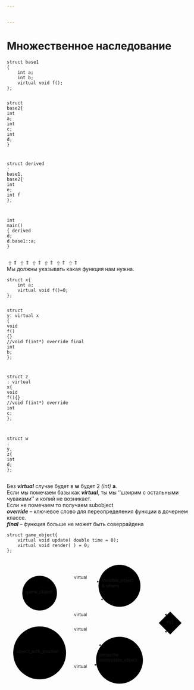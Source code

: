 ```yaml
---


---
```


<h1 id="множественное--наследование">Множественное  наследование</h1>
<pre class=" language-c"><code class="prism ++ language-c"><span class="token keyword">struct</span> base1
<span class="token punctuation">{</span>
	<span class="token keyword">int</span> a<span class="token punctuation">;</span>
	<span class="token keyword">int</span> b<span class="token punctuation">;</span>
	virtual <span class="token keyword">void</span> <span class="token function">f</span><span class="token punctuation">(</span><span class="token punctuation">)</span><span class="token punctuation">;</span>
<span class="token punctuation">}</span><span class="token punctuation">;</span>

<span class="token keyword">struct</span> base2<span class="token punctuation">{</span>
	<span class="token keyword">int</span> a<span class="token punctuation">;</span>
	<span class="token keyword">int</span> c<span class="token punctuation">;</span>
	<span class="token keyword">int</span> d<span class="token punctuation">;</span>
<span class="token punctuation">}</span>

<span class="token keyword">struct</span> derived <span class="token punctuation">:</span> base1<span class="token punctuation">,</span> base2<span class="token punctuation">{</span>
	<span class="token keyword">int</span> e<span class="token punctuation">;</span>
	<span class="token keyword">int</span> f
<span class="token punctuation">}</span><span class="token punctuation">;</span>

<span class="token keyword">int</span> <span class="token function">main</span><span class="token punctuation">(</span><span class="token punctuation">)</span>
<span class="token punctuation">{</span>
	derived d<span class="token punctuation">;</span>
	d<span class="token punctuation">.</span>base1<span class="token punctuation">:</span><span class="token punctuation">:</span>a<span class="token punctuation">;</span>
<span class="token punctuation">}</span>
</code></pre>
<p><span class="katex--inline"><span class="katex"><span class="katex-mathml"><math><semantics><mrow><mo>⇑</mo></mrow><annotation encoding="application/x-tex">\Uparrow</annotation></semantics></math></span><span class="katex-html" aria-hidden="true"><span class="strut" style="height: 0.69444em;"></span><span class="strut bottom" style="height: 0.8888799999999999em; vertical-align: -0.19444em;"></span><span class="base"><span class="mrel">⇑</span></span></span></span></span> <span class="katex--inline"><span class="katex"><span class="katex-mathml"><math><semantics><mrow><mo>⇑</mo></mrow><annotation encoding="application/x-tex">\Uparrow</annotation></semantics></math></span><span class="katex-html" aria-hidden="true"><span class="strut" style="height: 0.69444em;"></span><span class="strut bottom" style="height: 0.8888799999999999em; vertical-align: -0.19444em;"></span><span class="base"><span class="mrel">⇑</span></span></span></span></span> <span class="katex--inline"><span class="katex"><span class="katex-mathml"><math><semantics><mrow><mo>⇑</mo></mrow><annotation encoding="application/x-tex">\Uparrow</annotation></semantics></math></span><span class="katex-html" aria-hidden="true"><span class="strut" style="height: 0.69444em;"></span><span class="strut bottom" style="height: 0.8888799999999999em; vertical-align: -0.19444em;"></span><span class="base"><span class="mrel">⇑</span></span></span></span></span> <span class="katex--inline"><span class="katex"><span class="katex-mathml"><math><semantics><mrow><mo>⇑</mo></mrow><annotation encoding="application/x-tex">\Uparrow</annotation></semantics></math></span><span class="katex-html" aria-hidden="true"><span class="strut" style="height: 0.69444em;"></span><span class="strut bottom" style="height: 0.8888799999999999em; vertical-align: -0.19444em;"></span><span class="base"><span class="mrel">⇑</span></span></span></span></span> <span class="katex--inline"><span class="katex"><span class="katex-mathml"><math><semantics><mrow><mo>⇑</mo></mrow><annotation encoding="application/x-tex">\Uparrow</annotation></semantics></math></span><span class="katex-html" aria-hidden="true"><span class="strut" style="height: 0.69444em;"></span><span class="strut bottom" style="height: 0.8888799999999999em; vertical-align: -0.19444em;"></span><span class="base"><span class="mrel">⇑</span></span></span></span></span> <span class="katex--inline"><span class="katex"><span class="katex-mathml"><math><semantics><mrow><mo>⇑</mo></mrow><annotation encoding="application/x-tex">\Uparrow</annotation></semantics></math></span><span class="katex-html" aria-hidden="true"><span class="strut" style="height: 0.69444em;"></span><span class="strut bottom" style="height: 0.8888799999999999em; vertical-align: -0.19444em;"></span><span class="base"><span class="mrel">⇑</span></span></span></span></span><br>
Мы должны указывать какая функция нам нужна.</p>
<pre class=" language-c"><code class="prism ++ language-c"><span class="token keyword">struct</span> x<span class="token punctuation">{</span>
	<span class="token keyword">int</span> a<span class="token punctuation">;</span>
	virtual <span class="token keyword">void</span> <span class="token function">f</span><span class="token punctuation">(</span><span class="token punctuation">)</span><span class="token operator">=</span><span class="token number">0</span><span class="token punctuation">;</span>
<span class="token punctuation">}</span><span class="token punctuation">;</span>

<span class="token keyword">struct</span> y<span class="token punctuation">:</span> virtual x <span class="token punctuation">{</span>
    <span class="token keyword">void</span> <span class="token function">f</span><span class="token punctuation">(</span><span class="token punctuation">)</span> <span class="token punctuation">{</span><span class="token punctuation">}</span>
    <span class="token comment">//void f(int*) override final</span>
	<span class="token keyword">int</span> b<span class="token punctuation">;</span>
<span class="token punctuation">}</span><span class="token punctuation">;</span>

<span class="token keyword">struct</span> z <span class="token punctuation">:</span> virtual x<span class="token punctuation">{</span>
    <span class="token keyword">void</span> <span class="token function">f</span><span class="token punctuation">(</span><span class="token punctuation">)</span><span class="token punctuation">{</span><span class="token punctuation">}</span>
     <span class="token comment">//void f(int*) override</span>
	<span class="token keyword">int</span> c<span class="token punctuation">;</span>
<span class="token punctuation">}</span><span class="token punctuation">;</span>

<span class="token keyword">struct</span> w <span class="token punctuation">:</span> y<span class="token punctuation">,</span> z<span class="token punctuation">{</span>
	<span class="token keyword">int</span> d<span class="token punctuation">;</span>
<span class="token punctuation">}</span><span class="token punctuation">;</span>
</code></pre>
<p>Без  <em><strong>virtual</strong></em> случае будет в <strong>w</strong> будет 2 <em>(int)</em> <strong>a</strong>.<br>
Если мы помечаем базы как <em><strong>virtual</strong></em>, ты мы ‘‘шэирим с остальными чуваками’’ и копий не возникает.<br>
Если  не помечаем то получаем subobject<br>
<em><strong>override</strong></em> – ключевое слово для переопределения функции в дочернем классе.<br>
<em><strong>final</strong></em> – функция больше не может быть соверрайдена</p>
<pre class=" language-c"><code class="prism ++ language-c"><span class="token keyword">struct</span> game_object<span class="token punctuation">{</span>
	virtual <span class="token keyword">void</span> <span class="token function">update</span><span class="token punctuation">(</span> <span class="token keyword">double</span> time <span class="token operator">=</span> <span class="token number">0</span><span class="token punctuation">)</span><span class="token punctuation">;</span>
	virtual <span class="token keyword">void</span> <span class="token function">render</span><span class="token punctuation">(</span> <span class="token punctuation">)</span> <span class="token operator">=</span> <span class="token number">0</span><span class="token punctuation">;</span>
<span class="token punctuation">}</span><span class="token punctuation">;</span>
</code></pre>
<div class="mermaid"><svg xmlns="http://www.w3.org/2000/svg" id="mermaid-svg-rCZmcm7SafVYwwN8" height="100%" viewBox="0 0 589.265625 433.0546875" style="max-width:589.265625px;"><g><g class="output"><g class="clusters"></g><g class="edgePaths"><g class="edgePath" style="opacity: 1;"><path class="path" d="M154.41363051259992,90.75856130260449L233.28125,62.8984375L289.3350030359294,73.57188998934583" marker-end="url(#arrowhead95)" style="fill:none"></path><defs><marker id="arrowhead95" viewBox="0 0 10 10" refX="9" refY="5" markerUnits="strokeWidth" markerWidth="8" markerHeight="6" orient="auto"><path d="M 0 0 L 10 5 L 0 10 z" class="arrowheadPath" style="stroke-width: 1px; stroke-dasharray: 1px, 0px;"></path></marker></defs></g><g class="edgePath" style="opacity: 1;"><path class="path" d="M143.61030246944424,145.2559598066402L233.28125,225.66015625L295.90486588445265,274.2713279748081" marker-end="url(#arrowhead96)" style="fill:none"></path><defs><marker id="arrowhead96" viewBox="0 0 10 10" refX="9" refY="5" markerUnits="strokeWidth" markerWidth="8" markerHeight="6" orient="auto"><path d="M 0 0 L 10 5 L 0 10 z" class="arrowheadPath" style="stroke-width: 1px; stroke-dasharray: 1px, 0px;"></path></marker></defs></g><g class="edgePath" style="opacity: 1;"><path class="path" d="M181.38199786400264,324.08837388548403L233.28125,342.421875L281.73714217411197,333.19516608333316" marker-end="url(#arrowhead97)" style="fill:none"></path><defs><marker id="arrowhead97" viewBox="0 0 10 10" refX="9" refY="5" markerUnits="strokeWidth" markerWidth="8" markerHeight="6" orient="auto"><path d="M 0 0 L 10 5 L 0 10 z" class="arrowheadPath" style="stroke-width: 1px; stroke-dasharray: 1px, 0px;"></path></marker></defs></g><g class="edgePath" style="opacity: 1;"><path class="path" d="M164.90502415078626,240.97026444710968L233.28125,179.66015625L302.01455205414936,126.30638064668366" marker-end="url(#arrowhead98)" style="fill:none"></path><defs><marker id="arrowhead98" viewBox="0 0 10 10" refX="9" refY="5" markerUnits="strokeWidth" markerWidth="8" markerHeight="6" orient="auto"><path d="M 0 0 L 10 5 L 0 10 z" class="arrowheadPath" style="stroke-width: 1px; stroke-dasharray: 1px, 0px;"></path></marker></defs></g><g class="edgePath" style="opacity: 1;"><path class="path" d="M419.96875,85.8984375L452.703125,85.8984375L501.73478203174847,179.62849921825153" marker-end="url(#arrowhead99)" style="fill:none"></path><defs><marker id="arrowhead99" viewBox="0 0 10 10" refX="9" refY="5" markerUnits="strokeWidth" markerWidth="8" markerHeight="6" orient="auto"><path d="M 0 0 L 10 5 L 0 10 z" class="arrowheadPath" style="stroke-width: 1px; stroke-dasharray: 1px, 0px;"></path></marker></defs></g><g class="edgePath" style="opacity: 1;"><path class="path" d="M427.703125,319.421875L452.703125,319.421875L501.73478203174847,226.69181328174847" marker-end="url(#arrowhead100)" style="fill:none"></path><defs><marker id="arrowhead100" viewBox="0 0 10 10" refX="9" refY="5" markerUnits="strokeWidth" markerWidth="8" markerHeight="6" orient="auto"><path d="M 0 0 L 10 5 L 0 10 z" class="arrowheadPath" style="stroke-width: 1px; stroke-dasharray: 1px, 0px;"></path></marker></defs></g></g><g class="edgeLabels"><g class="edgeLabel" transform="translate(233.28125,62.8984375)" style="opacity: 1;"><g transform="translate(-22.15625,-13)" class="label"><foreignObject width="44.3125" height="26"><div xmlns="http://www.w3.org/1999/xhtml" style="display: inline-block; white-space: nowrap;"><span class="edgeLabel">virtual</span></div></foreignObject></g></g><g class="edgeLabel" transform="translate(233.28125,225.66015625)" style="opacity: 1;"><g transform="translate(-22.15625,-13)" class="label"><foreignObject width="44.3125" height="26"><div xmlns="http://www.w3.org/1999/xhtml" style="display: inline-block; white-space: nowrap;"><span class="edgeLabel">virtual</span></div></foreignObject></g></g><g class="edgeLabel" transform="translate(233.28125,342.421875)" style="opacity: 1;"><g transform="translate(-22.15625,-13)" class="label"><foreignObject width="44.3125" height="26"><div xmlns="http://www.w3.org/1999/xhtml" style="display: inline-block; white-space: nowrap;"><span class="edgeLabel">virtual</span></div></foreignObject></g></g><g class="edgeLabel" transform="translate(233.28125,179.66015625)" style="opacity: 1;"><g transform="translate(-22.15625,-13)" class="label"><foreignObject width="44.3125" height="26"><div xmlns="http://www.w3.org/1999/xhtml" style="display: inline-block; white-space: nowrap;"><span class="edgeLabel">virtual</span></div></foreignObject></g></g><g class="edgeLabel" transform="" style="opacity: 1;"><g transform="translate(0,0)" class="label"><foreignObject width="0" height="0"><div xmlns="http://www.w3.org/1999/xhtml" style="display: inline-block; white-space: nowrap;"><span class="edgeLabel"></span></div></foreignObject></g></g><g class="edgeLabel" transform="" style="opacity: 1;"><g transform="translate(0,0)" class="label"><foreignObject width="0" height="0"><div xmlns="http://www.w3.org/1999/xhtml" style="display: inline-block; white-space: nowrap;"><span class="edgeLabel"></span></div></foreignObject></g></g></g><g class="nodes"><g class="node" id="A" transform="translate(103.0625,108.8984375)" style="opacity: 1;"><circle x="-54.4609375" y="-23" r="54.4609375"></circle><g class="label" transform="translate(0,0)"><g transform="translate(-44.4609375,-13)"><foreignObject width="88.921875" height="26"><div xmlns="http://www.w3.org/1999/xhtml" style="display: inline-block; white-space: nowrap;">game_object</div></foreignObject></g></g></g><g class="node" id="B" transform="translate(354.0703125,85.8984375)" style="opacity: 1;"><circle x="-65.8984375" y="-36" r="65.8984375"></circle><g class="label" transform="translate(0,0)"><g transform="translate(-55.8984375,-26)"><foreignObject width="111.796875" height="52"><div xmlns="http://www.w3.org/1999/xhtml" style="display: inline-block; white-space: nowrap;">invisible_object <br> &amp; others</div></foreignObject></g></g></g><g class="node" id="C" transform="translate(354.0703125,319.421875)" style="opacity: 1;"><circle x="-73.6328125" y="-36" r="73.6328125"></circle><g class="label" transform="translate(0,0)"><g transform="translate(-63.6328125,-26)"><foreignObject width="127.265625" height="52"><div xmlns="http://www.w3.org/1999/xhtml" style="display: inline-block; white-space: nowrap;">projectile<br>immovable_object</div></foreignObject></g></g></g><g class="node" id="Z" transform="translate(103.0625,296.421875)" style="opacity: 1;"><circle x="-83.0625" y="-23" r="83.0625"></circle><g class="label" transform="translate(0,0)"><g transform="translate(-73.0625,-13)"><foreignObject width="146.125" height="26"><div xmlns="http://www.w3.org/1999/xhtml" style="display: inline-block; white-space: nowrap;">object_with_position</div></foreignObject></g></g></g><g class="node" id="D" transform="translate(513.484375,202.66015625)" style="opacity: 1;"><polygon points="35.78125,0 71.5625,-35.78125 35.78125,-71.5625 0,-35.78125" rx="5" ry="5" transform="translate(-35.78125,35.78125)"></polygon><g class="label" transform="translate(0,0)"><g transform="translate(-11.7265625,-13)"><foreignObject width="23.453125" height="26"><div xmlns="http://www.w3.org/1999/xhtml" style="display: inline-block; white-space: nowrap;">xyz</div></foreignObject></g></g></g></g></g></g></svg></div>

